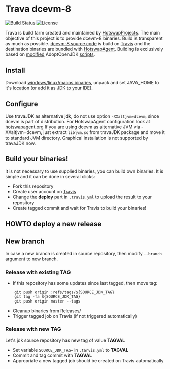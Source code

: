 Trava dcevm-8 
==============
[![Build Status](https://api.travis-ci.org/TravaOpenJDK/trava-jdk-8-dcevm.svg)](https://travis-ci.org/TravaOpenJDK/trava-jdk-8-dcevm) [![License](http://img.shields.io/:license-apache-blue.svg)](http://www.apache.org/licenses/LICENSE-2.0.html)

Trava is build farm created and maintained by [HotswapProjects](https://github.com/HotswapProjects). The main objective of this project is to provide dcevm-8 binaries. Build is transparent as much as possible. [dcevm-8 source code](https://github.com/HotswapProjects/openjdk-jdk8u-dcevm) is build on [Travis](https://travis-ci.org/TravaOpenJDK/trava-jdk-8-dcevm) and the destination binaries are bundled with [HotswapAgent](https://github.com/HotswapProjects/HotswapAgent). Building is exclusively based on [modified](https://github.com/TravaOpenJDK/openjdk-build/tree/travaopenjdk) AdoptOpenJDK [scripts](https://github.com/AdoptOpenJDK/openjdk-build).

## Install
Download [windows/linux/macos binaries](https://github.com/TravaOpenJDK/trava-jdk-8-dcevm/releases), unpack and set JAVA_HOME to it's location (or add it as JDK to your IDE).

## Configure
Use travaJDK as alternative jdk, do not use option `-XXaltjvm=dcevm`, since dcevm is part of distribution. For HotswapAgent configuration look at [hotswapagent.org](http://hotswapagent.org/)
If you are using dcevm as alternative JVM via -XXaltjvm=dcevm, just extract `libjvm.so` from travaJDK package and move it to standard JVM directory. Graphical installation is not supported
by travaJDK now.

## Build your binaries!
It is not necessary to use supplied binaries, you can build own binaries. It is simple and it can be done in several
clicks:

* Fork this repository
* Create user account on [Travis](https://travis-ci.org/)
* Change the **deploy** part in `.travis.yml` to upload the result to your repository
* Create tagged commit and wait for Travis to build your binaries!


## HOWTO deploy a new release

## New branch
In case a new branch is created in source repository, then modify `--branch` argument to new branch.

### Release with existing TAG
* If this repository has some updates since last tagged, then move tag:
```
    git push origin :refs/tags/${SOURCE_JDK_TAG}
    git tag -fa ${SOURCE_JDK_TAG}
    git push origin master --tags
```
* Cleanup binaries from Releases/
* Trigger tagged job on Travis (if not triggered automatically)

### Release with new TAG
Let's jdk source repository has new tag of value **TAGVAL**
* Set variable `SOURCE_JDK_TAG=` in `.tarvis.yml` to **TAGVAL**
* Commit and tag commit with **TAGVAL**
* Appropriate a new tagged job should be created on Travis automatically
